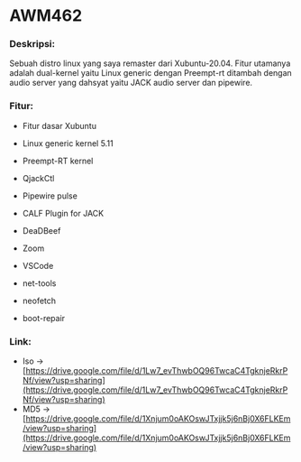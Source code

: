 # AWM462

### Deskripsi: 
Sebuah distro linux yang saya remaster dari Xubuntu-20.04. Fitur utamanya adalah dual-kernel yaitu Linux generic dengan Preempt-rt ditambah dengan audio server yang dahsyat yaitu JACK audio server dan pipewire. 

### Fitur:
- Fitur dasar Xubuntu

- Linux generic kernel 5.11
- Preempt-RT kernel 

- QjackCtl
- Pipewire pulse
- CALF Plugin for JACK
- DeaDBeef

- Zoom 
- VSCode 
- net-tools
- neofetch
- boot-repair

### Link:
- Iso -> [https://drive.google.com/file/d/1Lw7_evThwbOQ96TwcaC4TgknjeRkrPNf/view?usp=sharing](https://drive.google.com/file/d/1Lw7_evThwbOQ96TwcaC4TgknjeRkrPNf/view?usp=sharing)
- MD5 -> [https://drive.google.com/file/d/1Xnjum0oAKOswJTxjjk5j6nBj0X6FLKEm/view?usp=sharing](https://drive.google.com/file/d/1Xnjum0oAKOswJTxjjk5j6nBj0X6FLKEm/view?usp=sharing)
